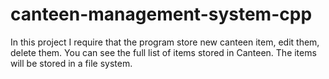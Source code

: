 # canteen-management-system-cpp
In this project I require that the program store new canteen item, edit them, delete them. You can see the full list of items stored in Canteen. The items will be stored in a file system.
